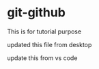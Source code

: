 # git-github
This is for tutorial purpose

updated this file from desktop

update this from vs code
